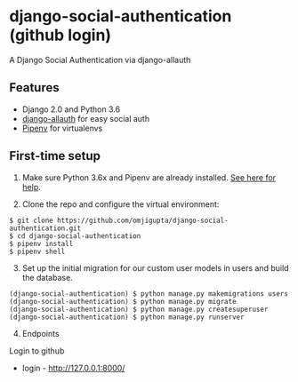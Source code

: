 # django-social-authentication (github login)

A Django Social Authentication via django-allauth

## Features

* Django 2.0 and Python 3.6
* [django-allauth](https://github.com/pennersr/django-allauth) for easy social auth
* [Pipenv](https://github.com/pypa/pipenv) for virtualenvs

## First-time setup

1.  Make sure Python 3.6x and Pipenv are already installed. [See here for help](https://djangoforbeginners.com/initial-setup/).

2.  Clone the repo and configure the virtual environment:

```
$ git clone https://github.com/omjigupta/django-social-authentication.git
$ cd django-social-authentication
$ pipenv install
$ pipenv shell
```

3.  Set up the initial migration for our custom user models in users and build the database.

```
(django-social-authentication) $ python manage.py makemigrations users
(django-social-authentication) $ python manage.py migrate
(django-social-authentication) $ python manage.py createsuperuser
(django-social-authentication) $ python manage.py runserver
```

4.  Endpoints

Login to github

* login - http://127.0.0.1:8000/
